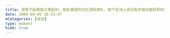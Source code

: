 ```yaml
---
title: 深夜下起雨我又想起你，我在潮湿的记忆深处挣扎，我下定决心说没有你我也能好好的生活，可是还是做不到...
date: 2009-09-05 16:53:47
mCategories: [说说]
type: moment
hide: true
---
```


